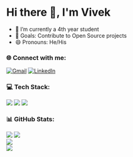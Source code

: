 
# Hi there 👋, I'm Vivek

- 🌱 I’m currently a 4th year student
- 🥅 Goals: Contribute to Open Source projects
- 😄 Pronouns: He/His 

### 🌐 Connect with me:
[![Gmail](https://img.shields.io/badge/Gmail-D14836?&logo=gmail&logoColor=white)](mailto:10.vivekpoddar@gmail.com)
[![LinkedIn](https://img.shields.io/badge/LinkedIn-%230077B5.svg?logo=linkedin&logoColor=white)](https://linkedin.com/in/10vivekpoddar) 

### 💻 Tech Stack:
![](https://img.shields.io/badge/Java-ED8B00?&logo=java&logoColor=white)
![](https://img.shields.io/badge/Python-FFD43B?&logo=python&logoColor=darkgreen)
![](https://img.shields.io/badge/JavaScript-323330?&logo=javascript&logoColor=F7DF1E)


<!---
10vivekpoddar/10vivekpoddar is a ✨ special ✨ repository because its `README.md` (this file) appears on your GitHub profile.
You can click the Preview link to take a look at your changes.
--->

### 📊 GitHub Stats:
![](https://github-readme-streak-stats.herokuapp.com/?user=10vivekpoddar&theme=dark&hide_border=false)
![](https://github-readme-stats.vercel.app/api?username=10vivekpoddar&theme=dark&hide_border=false&show_icons=true&include_all_commits=true&count_private=false)<br/>
![](https://github-readme-stats.vercel.app/api/top-langs/?username=10vivekpoddar&theme=dark&hide_border=false&include_all_commits=false&count_private=false&layout=compact)<br/>
[![](https://visitcount.itsvg.in/api?id=10vivekpoddar&icon=0&color=0)](https://visitcount.itsvg.in)


